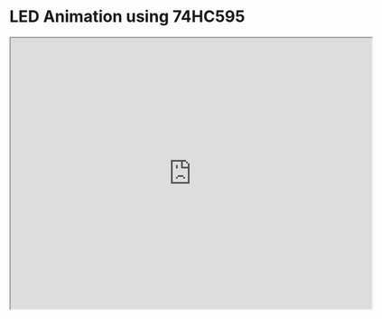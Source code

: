 # LED Animation using 74HC595

<iframe src="https://drive.google.com/file/d/1fMUkw7gXiXnD8TIk0f-dU1kkPr-oWuAp/preview" width="640" height="480" allow="autoplay"></iframe>